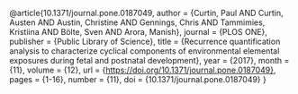 

@article{10.1371/journal.pone.0187049,
    author = {Curtin, Paul AND Curtin, Austen AND Austin, Christine AND Gennings, Chris AND Tammimies, Kristiina AND Bölte, Sven AND Arora, Manish},
    journal = {PLOS ONE},
    publisher = {Public Library of Science},
    title = {Recurrence quantification analysis to characterize cyclical components of environmental elemental exposures during fetal and postnatal development},
    year = {2017},
    month = {11},
    volume = {12},
    url = {https://doi.org/10.1371/journal.pone.0187049},
    pages = {1-16},
    number = {11},
    doi = {10.1371/journal.pone.0187049}
}
